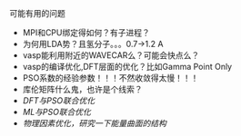 可能有用的问题

- MPI和CPU绑定得如何？有子进程？
- 为何用LDA势？且氢分子。。。0.7->1.2 A
- vasp能利用附近的WAVECAR么？可能会快点么？
- vasp的编译优化,DFT层面的优化？比如Gamma Point Only
- PSO系数的经验参数！！！不然收敛得太慢！！！
- 库伦矩阵什么鬼，也许是个线索？
- *DFT与PSO联合优化*
- *ML与PSO联合优化*
- *物理因素优化，研究一下能量曲面的结构*